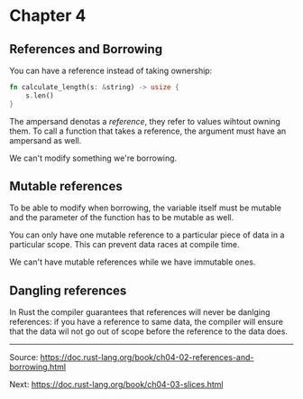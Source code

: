 # Chapter 4

## References and Borrowing

You can have a reference instead of taking ownership:

```rust
fn calculate_length(s: &string) -> usize {
    s.len()
}
```

The ampersand denotas a _reference_, they refer to values wihtout owning them. To call a function that takes a reference, the argument must have an ampersand as well.

We can't modify something we're borrowing.

## Mutable references

To be able to modify when borrowing, the variable itself must be mutable and the parameter of the function has to be mutable as well.

You can only have one mutable reference to a particular piece of data in a particular scope. This can prevent data races at compile time.

We can't have mutable references while we have immutable ones.

## Dangling references

In Rust the compiler guarantees that references will never be danlging references: if you have a reference to same data, the compiler will ensure that the data wil not go out of scope before the reference to the data does.

---

Source: https://doc.rust-lang.org/book/ch04-02-references-and-borrowing.html

Next:
https://doc.rust-lang.org/book/ch04-03-slices.html
